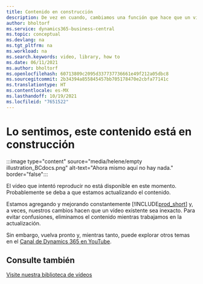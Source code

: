 ```yaml
---
title: Contenido en construcción
description: De vez en cuando, cambiamos una función que hace que un vídeo sea engañoso, por lo que eliminamos el vídeo mientras actualizamos el contenido.
author: bholtorf
ms.service: dynamics365-business-central
ms.topic: conceptual
ms.devlang: na
ms.tgt_pltfrm: na
ms.workload: na
ms.search.keywords: video, library, how to
ms.date: 06/11/2021
ms.author: bholtorf
ms.openlocfilehash: 60713809c2095d337737736661e49f212a05dbc8
ms.sourcegitcommit: 2b34394a855845457bb705178470e2cbfa77141c
ms.translationtype: HT
ms.contentlocale: es-MX
ms.lasthandoff: 10/19/2021
ms.locfileid: "7651522"
---
```

# <a name="sorry-this-content-is-under-construction"></a>Lo sentimos, este contenido está en construcción

:::image type="content" source="media/helene/empty illustration_BCdocs.png" alt-text="Ahora mismo aquí no hay nada." border="false":::

El vídeo que intentó reproducir no está disponible en este momento. Probablemente se deba a que estamos actualizando el contenido.

Estamos agregando y mejorando constantemente [!INCLUDE[prod_short](includes/prod_short.md)] y, a veces, nuestros cambios hacen que un vídeo existente sea inexacto. Para evitar confusiones, eliminamos el contenido mientras trabajamos en la actualización.

Sin embargo, vuelva pronto y, mientras tanto, puede explorar otros temas en el [Canal de Dynamics 365 en YouTube](https://www.youtube.com/playlist?list=PLcakwueIHoT-wVFPKUtmxlqcG1kJ0oqq4).

## <a name="see-also"></a>Consulte también
[Visite nuestra biblioteca de vídeos](across-videos.md)

 